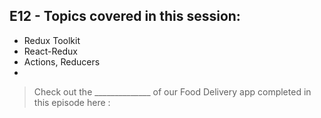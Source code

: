 ## E12 - Topics covered in this session:

- Redux Toolkit
- React-Redux
- Actions, Reducers
-

>  Check out the ______________ of our Food Delivery app completed in this episode here : 
